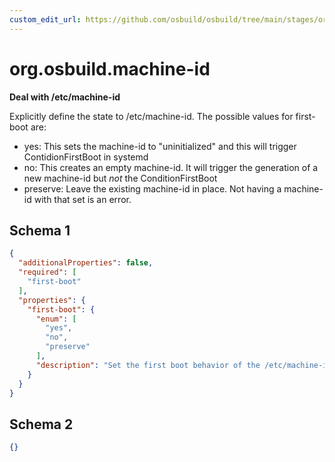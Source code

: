 ```yaml
---
custom_edit_url: https://github.com/osbuild/osbuild/tree/main/stages/org.osbuild.machine-id.meta.json
---
```

# org.osbuild.machine-id
<!--
[//]: # ( DO NOT MODIFY THIS FILE! )
[//]: # ( This content is generated by `scripts/pull_osbuild_modules.py` )
[//]: # ( Rather change the source of this: https://github.com/osbuild/osbuild/tree/main/stages/org.osbuild.machine-id.meta.json )
-->

**Deal with /etc/machine-id**

Explicitly define the state to /etc/machine-id. The possible values for
first-boot are:
- yes: This sets the machine-id to "uninitialized" and this will trigger
       ContidionFirstBoot in systemd
- no: This creates an empty machine-id. It will trigger the generation
      of a new machine-id but *not* the ConditionFirstBoot
- preserve: Leave the existing machine-id in place. Not having a machine-id
            with that set is an error.

## Schema 1

```json
{
  "additionalProperties": false,
  "required": [
    "first-boot"
  ],
  "properties": {
    "first-boot": {
      "enum": [
        "yes",
        "no",
        "preserve"
      ],
      "description": "Set the first boot behavior of the /etc/machine-id file in the tree"
    }
  }
}
```

## Schema 2

```json
{}
```
